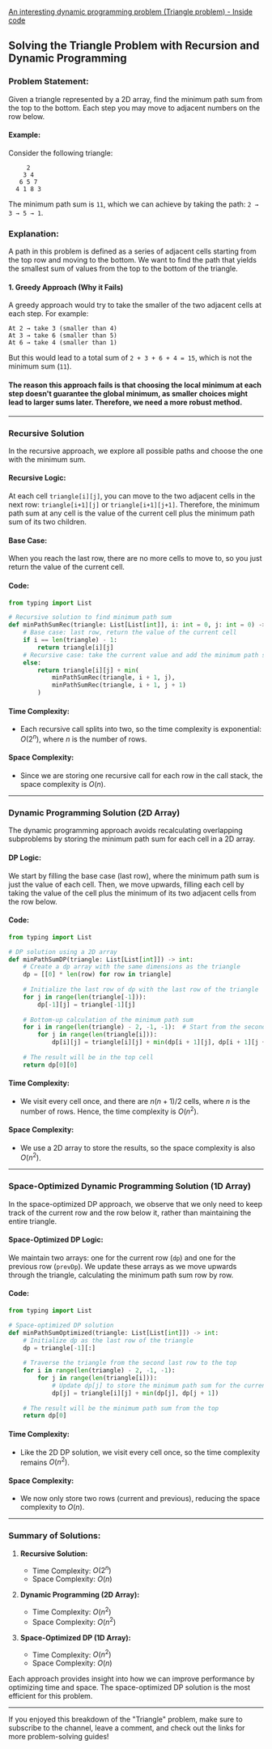 

[An interesting dynamic programming problem (Triangle problem) - Inside code](https://youtu.be/adHbfFYKCNs?si=DQJcDRX-TgIQ9Vwa)

## Solving the Triangle Problem with Recursion and Dynamic Programming

### Problem Statement:
Given a triangle represented by a 2D array, find the minimum path sum from the top to the bottom. Each step you may move to adjacent numbers on the row below. 

#### Example:
Consider the following triangle:
```
     2
    3 4
   6 5 7
  4 1 8 3
```
The minimum path sum is `11`, which we can achieve by taking the path: `2 → 3 → 5 → 1`.

### Explanation:

A path in this problem is defined as a series of adjacent cells starting from the top row and moving to the bottom. We want to find the path that yields the smallest sum of values from the top to the bottom of the triangle.

#### 1. Greedy Approach (Why it Fails)
A greedy approach would try to take the smaller of the two adjacent cells at each step. For example:
```
At 2 → take 3 (smaller than 4) 
At 3 → take 6 (smaller than 5) 
At 6 → take 4 (smaller than 1)
```
But this would lead to a total sum of `2 + 3 + 6 + 4 = 15`, which is not the minimum sum (`11`).

#### The reason this approach fails is that choosing the local minimum at each step doesn't guarantee the global minimum, as smaller choices might lead to larger sums later. Therefore, we need a more robust method.

---

### Recursive Solution

In the recursive approach, we explore all possible paths and choose the one with the minimum sum.

#### Recursive Logic:
At each cell `triangle[i][j]`, you can move to the two adjacent cells in the next row: `triangle[i+1][j]` or `triangle[i+1][j+1]`. Therefore, the minimum path sum at any cell is the value of the current cell plus the minimum path sum of its two children.

#### Base Case:
When you reach the last row, there are no more cells to move to, so you just return the value of the current cell.

#### Code:

```python
from typing import List

# Recursive solution to find minimum path sum
def minPathSumRec(triangle: List[List[int]], i: int = 0, j: int = 0) -> int:
    # Base case: last row, return the value of the current cell
    if i == len(triangle) - 1:
        return triangle[i][j]
    # Recursive case: take the current value and add the minimum path sum from the next row
    else:
        return triangle[i][j] + min(
            minPathSumRec(triangle, i + 1, j), 
            minPathSumRec(triangle, i + 1, j + 1)
        )
```

#### Time Complexity:
- Each recursive call splits into two, so the time complexity is exponential: $O(2^n)$, where $n$ is the number of rows.

#### Space Complexity:
- Since we are storing one recursive call for each row in the call stack, the space complexity is $O(n)$.

---

### Dynamic Programming Solution (2D Array)

The dynamic programming approach avoids recalculating overlapping subproblems by storing the minimum path sum for each cell in a 2D array.

#### DP Logic:
We start by filling the base case (last row), where the minimum path sum is just the value of each cell. Then, we move upwards, filling each cell by taking the value of the cell plus the minimum of its two adjacent cells from the row below.

#### Code:

```python
from typing import List

# DP solution using a 2D array
def minPathSumDP(triangle: List[List[int]]) -> int:
    # Create a dp array with the same dimensions as the triangle
    dp = [[0] * len(row) for row in triangle]
    
    # Initialize the last row of dp with the last row of the triangle
    for j in range(len(triangle[-1])):
        dp[-1][j] = triangle[-1][j]
    
    # Bottom-up calculation of the minimum path sum
    for i in range(len(triangle) - 2, -1, -1):  # Start from the second last row
        for j in range(len(triangle[i])):
            dp[i][j] = triangle[i][j] + min(dp[i + 1][j], dp[i + 1][j + 1])
    
    # The result will be in the top cell
    return dp[0][0]
```

#### Time Complexity:
- We visit every cell once, and there are $n(n+1)/2$ cells, where $n$ is the number of rows. Hence, the time complexity is $O(n^2)$.

#### Space Complexity:
- We use a 2D array to store the results, so the space complexity is also $O(n^2)$.

---

### Space-Optimized Dynamic Programming Solution (1D Array)

In the space-optimized DP approach, we observe that we only need to keep track of the current row and the row below it, rather than maintaining the entire triangle.

#### Space-Optimized DP Logic:
We maintain two arrays: one for the current row (`dp`) and one for the previous row (`prevDp`). We update these arrays as we move upwards through the triangle, calculating the minimum path sum row by row.

#### Code:

```python
from typing import List

# Space-optimized DP solution
def minPathSumOptimized(triangle: List[List[int]]) -> int:
    # Initialize dp as the last row of the triangle
    dp = triangle[-1][:]
    
    # Traverse the triangle from the second last row to the top
    for i in range(len(triangle) - 2, -1, -1):
        for j in range(len(triangle[i])):
            # Update dp[j] to store the minimum path sum for the current cell
            dp[j] = triangle[i][j] + min(dp[j], dp[j + 1])
    
    # The result will be the minimum path sum from the top
    return dp[0]
```

#### Time Complexity:
- Like the 2D DP solution, we visit every cell once, so the time complexity remains $O(n^2)$.

#### Space Complexity:
- We now only store two rows (current and previous), reducing the space complexity to $O(n)$.

---

### Summary of Solutions:
1. **Recursive Solution:**
   - Time Complexity: $O(2^n)$
   - Space Complexity: $O(n)$

2. **Dynamic Programming (2D Array):**
   - Time Complexity: $O(n^2)$
   - Space Complexity: $O(n^2)$

3. **Space-Optimized DP (1D Array):**
   - Time Complexity: $O(n^2)$
   - Space Complexity: $O(n)$

Each approach provides insight into how we can improve performance by optimizing time and space. The space-optimized DP solution is the most efficient for this problem.

---

If you enjoyed this breakdown of the "Triangle" problem, make sure to subscribe to the channel, leave a comment, and check out the links for more problem-solving guides!





